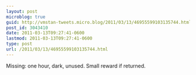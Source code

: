 ```yaml
---
layout: post
microblog: true
guid: http://vmstan-tweets.micro.blog/2011/03/13/46955599103135744.html
post_id: 3043410
date: 2011-03-13T09:27:41-0600
lastmod: 2011-03-13T09:27:41-0600
type: post
url: /2011/03/13/46955599103135744.html
---
```

Missing: one hour, dark, unused. Small reward if returned.
